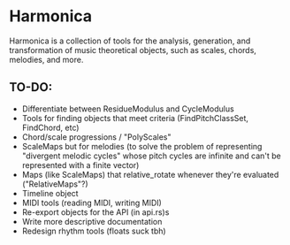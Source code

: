 # Harmonica

Harmonica is a collection of tools for the analysis, generation, and transformation of music theoretical objects, such as scales, chords, melodies, and more.

## TO-DO:

* Differentiate between ResidueModulus and CycleModulus
* Tools for finding objects that meet criteria (FindPitchClassSet, FindChord, etc)
* Chord/scale progressions / "PolyScales"
* ScaleMaps but for melodies (to solve the problem of representing "divergent melodic cycles" whose pitch cycles are infinite and can't be represented with a finite vector)
* Maps (like ScaleMaps) that relative_rotate whenever they're evaluated ("RelativeMaps"?)
* Timeline object
* MIDI tools (reading MIDI, writing MIDI)
* Re-export objects for the API (in api.rs)s
* Write more descriptive documentation
* Redesign rhythm tools (floats suck tbh)
